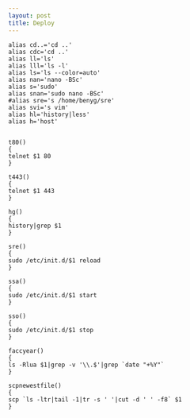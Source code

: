 ```yaml
---
layout: post 
title: Deploy
---
```


    alias cd..='cd ..'
    alias cdc='cd ..'
    alias ll='ls'
    alias lll='ls -l'
    alias ls='ls --color=auto'
    alias nan='nano -BSc'
    alias s='sudo'
    alias snan='sudo nano -BSc'
    #alias sre='s /home/benyg/sre'
    alias svi='s vim'
    alias hl='history|less'
    alias h='host'


    t80()
    {
    telnet $1 80
    }

    t443()
    {
    telnet $1 443
    }

    hg()
    {
    history|grep $1
    }

    sre()
    {
    sudo /etc/init.d/$1 reload
    }

    ssa()
    {
    sudo /etc/init.d/$1 start
    }

    sso()
    {
    sudo /etc/init.d/$1 stop
    }

    faccyear()
    {
    ls -Rlua $1|grep -v '\\.$'|grep `date "+%Y"`
    }

    scpnewestfile()
    {
    scp `ls -ltr|tail -1|tr -s ' '|cut -d ' ' -f8` $1
    }
